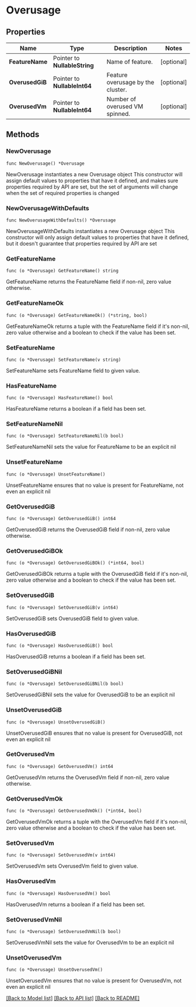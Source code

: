 # Overusage

## Properties

Name | Type | Description | Notes
------------ | ------------- | ------------- | -------------
**FeatureName** | Pointer to **NullableString** | Name of feature. | [optional] 
**OverusedGiB** | Pointer to **NullableInt64** | Feature overusage by the cluster. | [optional] 
**OverusedVm** | Pointer to **NullableInt64** | Number of overused VM spinned. | [optional] 

## Methods

### NewOverusage

`func NewOverusage() *Overusage`

NewOverusage instantiates a new Overusage object
This constructor will assign default values to properties that have it defined,
and makes sure properties required by API are set, but the set of arguments
will change when the set of required properties is changed

### NewOverusageWithDefaults

`func NewOverusageWithDefaults() *Overusage`

NewOverusageWithDefaults instantiates a new Overusage object
This constructor will only assign default values to properties that have it defined,
but it doesn't guarantee that properties required by API are set

### GetFeatureName

`func (o *Overusage) GetFeatureName() string`

GetFeatureName returns the FeatureName field if non-nil, zero value otherwise.

### GetFeatureNameOk

`func (o *Overusage) GetFeatureNameOk() (*string, bool)`

GetFeatureNameOk returns a tuple with the FeatureName field if it's non-nil, zero value otherwise
and a boolean to check if the value has been set.

### SetFeatureName

`func (o *Overusage) SetFeatureName(v string)`

SetFeatureName sets FeatureName field to given value.

### HasFeatureName

`func (o *Overusage) HasFeatureName() bool`

HasFeatureName returns a boolean if a field has been set.

### SetFeatureNameNil

`func (o *Overusage) SetFeatureNameNil(b bool)`

 SetFeatureNameNil sets the value for FeatureName to be an explicit nil

### UnsetFeatureName
`func (o *Overusage) UnsetFeatureName()`

UnsetFeatureName ensures that no value is present for FeatureName, not even an explicit nil
### GetOverusedGiB

`func (o *Overusage) GetOverusedGiB() int64`

GetOverusedGiB returns the OverusedGiB field if non-nil, zero value otherwise.

### GetOverusedGiBOk

`func (o *Overusage) GetOverusedGiBOk() (*int64, bool)`

GetOverusedGiBOk returns a tuple with the OverusedGiB field if it's non-nil, zero value otherwise
and a boolean to check if the value has been set.

### SetOverusedGiB

`func (o *Overusage) SetOverusedGiB(v int64)`

SetOverusedGiB sets OverusedGiB field to given value.

### HasOverusedGiB

`func (o *Overusage) HasOverusedGiB() bool`

HasOverusedGiB returns a boolean if a field has been set.

### SetOverusedGiBNil

`func (o *Overusage) SetOverusedGiBNil(b bool)`

 SetOverusedGiBNil sets the value for OverusedGiB to be an explicit nil

### UnsetOverusedGiB
`func (o *Overusage) UnsetOverusedGiB()`

UnsetOverusedGiB ensures that no value is present for OverusedGiB, not even an explicit nil
### GetOverusedVm

`func (o *Overusage) GetOverusedVm() int64`

GetOverusedVm returns the OverusedVm field if non-nil, zero value otherwise.

### GetOverusedVmOk

`func (o *Overusage) GetOverusedVmOk() (*int64, bool)`

GetOverusedVmOk returns a tuple with the OverusedVm field if it's non-nil, zero value otherwise
and a boolean to check if the value has been set.

### SetOverusedVm

`func (o *Overusage) SetOverusedVm(v int64)`

SetOverusedVm sets OverusedVm field to given value.

### HasOverusedVm

`func (o *Overusage) HasOverusedVm() bool`

HasOverusedVm returns a boolean if a field has been set.

### SetOverusedVmNil

`func (o *Overusage) SetOverusedVmNil(b bool)`

 SetOverusedVmNil sets the value for OverusedVm to be an explicit nil

### UnsetOverusedVm
`func (o *Overusage) UnsetOverusedVm()`

UnsetOverusedVm ensures that no value is present for OverusedVm, not even an explicit nil

[[Back to Model list]](../README.md#documentation-for-models) [[Back to API list]](../README.md#documentation-for-api-endpoints) [[Back to README]](../README.md)


